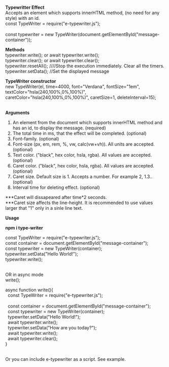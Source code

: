 <b>Typewritter Effect</b><br>
Accepts an element which supports innerHTML method, (no need for any style) with an id.<br>
const TypeWriter = require("e-typewriter.js");<br>	
const typewriter = new TypeWriter(document.getElementById("message-container"));<br>

<b>Methods</b><br>
typewriter.write(); or await typewriter.write();<br>
typewriter.clear(); or await typewriter.clear();<br>
typewriter.resetAll(); ////Stop the execution immediately. Clear all the timers.<br>
typewriter.setData(); //Set the displayed message<br>

<b>TypeWriter constructor</b><br>
new TypeWriter(el, time=4000, font="Verdana", fontSize="1em", textColor="hsla(240,100%,0%,100%)", caretColor="hsla(240,100%,0%,100%)", caretSize=1, deleteInterval=15);<br><br>

<b>Arguments</b><br>
1. An element from the document which supports innerHTML method and has an id, to display the message. (required)<br>
2. The total time in ms, that the effect will be completed. (optional)<br>
3. Font-family. (optional)<br>
4. Font-size (px, em, rem, %, vw, calc(vw+vh)). All units are accepted. (optional)<br>
5. Text color. ("black", hex color, hsla, rgba). All values are accepted. (optional)<br>
6. Caret color. ("black", hex color, hsla, rgba). All values are accepted. (optional)<br>
7. Caret size. Default size is 1. Accepts a number. For example 2, 1.3.. (optional)<br>
8. Interval time for deleting effect. (optional)<br>

***Caret will dissapeared after time\*2 seconds.<br>
***Caret size affects the line-height. It is recommended to use values larger that "1" only in a sinle line text.<br>

<b>Usage</b><br>

<b>npm i type-writer</b>

const TypeWriter = require("e-typewriter.js");<br>
const container = document.getElementById("message-container");<br>
const typewriter = new TypeWriter(container);<br>
typewriter.setData("Hello World!");<br>
typewriter.write();<br><br>

OR in async mode<br>
write();<br>

async function write(){<br>
	&nbsp;&nbsp;const TypeWriter = require("e-typewriter.js");<br>	
	&nbsp;&nbsp;const container = document.getElementById("message-container");<br>
	&nbsp;&nbsp;const typewriter = new TypeWriter(container);<br>
	&nbsp;&nbsp;typewriter.setData("Hello World!");<br>
	&nbsp;&nbsp;await typewriter.write();<br>
	&nbsp;&nbsp;typewriter.setData("How are you today?");<br>
	&nbsp;&nbsp;await typewriter.write();<br>
	&nbsp;&nbsp;await typewriter.clear();<br>
}<br><br>

Or you can include e-typewriter as a script. See example.
